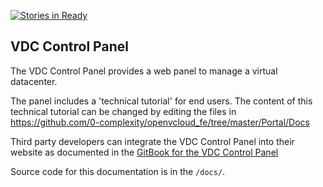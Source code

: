 [![Stories in Ready](https://badge.waffle.io/0-complexity/G8VDC.png?label=ready&title=Ready)](https://waffle.io/0-complexity/G8VDC)
## VDC Control Panel

The VDC Control Panel provides a web panel to manage a virtual datacenter.

The panel includes a 'technical tutorial' for end users. The content of this technical tutorial can be changed by editing the files in https://github.com/0-complexity/openvcloud_fe/tree/master/Portal/Docs

Third party developers can integrate the VDC Control Panel into their website as documented in the [GitBook for the VDC Control Panel](https://www.gitbook.com/book/gig/g8-vdc-control-panel)

Source code for this documentation is in the `/docs/`.